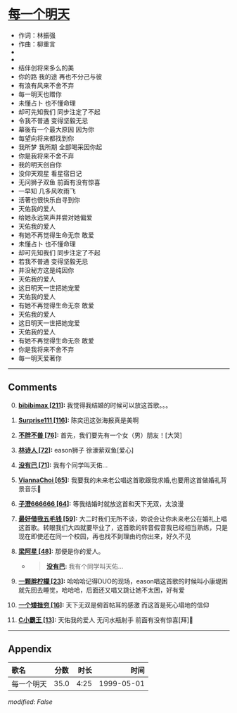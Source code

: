 # [每一个明天](https://music.163.com/song?id=26075138)

* 作词：林振强
* 作曲：柳重言
*
*
* 结伴创将来多么的美
* 你的路 我的途 再也不分己与彼
* 有浪有风来不舍不弃
* 每一明天也赠你
* 未懂占卜 也不懂命理
* 却可先知我们 同步注定了不起
* 令我不普通 变得坚毅无忌
* 幕後有一个最大原因 因为你
* 每望向将来都找到你
* 我所梦 我所期 全部喝采因你起
* 你是我将来不舍不弃
* 我的明天创自你
* 没仰天观星 看星宿日记
* 无问狮子双鱼 前面有没有惊喜
* 一早知 几多风吹雨飞
* 活著也很快乐自寻到你
* 天佑我的爱人
* 给她永远笑声并尝对她偏爱
* 天佑我的爱人
* 有她不再觉得生命无奈 敢爱
* 未懂占卜 也不懂命理
* 却可先知我们 同步注定了不起
* 若我不普通 变得坚毅无忌
* 并没秘方这是纯因你
* 天佑我的爱人
* 这日明天一世把她宠爱
* 天佑我的爱人
* 有她不再觉得生命无奈 敢爱
* 天佑我的爱人
* 这日明天一世把她宠爱
* 天佑我的爱人
* 有她不再觉得生命无奈 敢爱
* 你是我将来不舍不弃
* 每一明天爱著你


---

## Comments
0. **[bibibimax \[211\]](https://music.163.com/#/user/home?id=40873608):** 我觉得我结婚的时候可以放这首歌。。。

1. **[Surprise111 \[116\]](https://music.163.com/#/user/home?id=18160458):** 陈奕迅这张海报真是美啊

2. **[不胖不兽 \[76\]](https://music.163.com/#/user/home?id=42472977):** 首先，我们要先有一个女（男）朋友！[大哭]

3. **[林诗人 \[72\]](https://music.163.com/#/user/home?id=8915323):** eason狮子 徐濠萦双鱼[爱心]

4. **[没有巴 \[71\]](https://music.163.com/#/user/home?id=53471043):** 我有个同学叫天佑…

5. **[ViannaChoi \[65\]](https://music.163.com/#/user/home?id=38333305):** 我要我的未来老公唱这首歌跟我求婚,也要用这首做婚礼背景音乐

6. **[子澄666666 \[64\]](https://music.163.com/#/user/home?id=47380074):** 等我结婚时就放这首和天下无双，太浪漫

7. **[最好借我五毛钱 \[59\]](https://music.163.com/#/user/home?id=54071096):** 大二时我们无所不谈，妳说会让你未来老公在婚礼上唱这首歌。转眼我们大四就要毕业了，这首歌的转音假音我已经相当熟练，只是现在即使还在同一个校园，再也找不到理由约你出来，好久不见

8. **[梁阿星 \[48\]](https://music.163.com/#/user/home?id=65692000):** 那便是你的爱人。
	* > **[没有巴](https://music.163.com/#/user/home?id=53471043):** 我有个同学叫天佑…

9. **[一颗胖柠檬 \[23\]](https://music.163.com/#/user/home?id=77204643):** 哈哈哈记得DUO的现场，eason唱这首歌的时候叫小康堤困就先回去睡觉，哈哈哈，后面还又唱又跳让她不太困，好有爱

10. **[一个矮挫穷 \[16\]](https://music.163.com/#/user/home?id=57474151):** 天下无双是俯首帖耳的感激 而这首是死心塌地的信仰

11. **[C小霸王 \[13\]](https://music.163.com/#/user/home?id=66544490):** 天佑我的爱人 无问水瓶射手 前面有没有惊喜[拜]🏻



---

## Appendix

|歌名|分数|时长|时间|
|:---|:---:|---:|---:|
|每一个明天|35.0|4:25|1999-05-01

*modified: False*